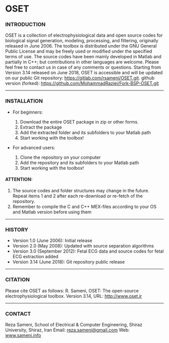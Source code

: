 # OSET

### INTRODUCTION

OSET is a collection of electrophysiological data and open source codes for biological signal generation, modeling, processing, and filtering, originally released in June 2006. The toolbox is distributed under the GNU General Public License and may be freely used or modified under the specified terms of use. The source codes have been mainly developed in Matlab and partially in C++; but contributions in other languages are welcome. Please feel free to contact us in case of any comments or questions.
Starting from Version 3.14 released on June 2018, OSET is accessible and will be updated on our public Git repository: https://gitlab.com/rsameni/OSET.git.
github version (forked): https://github.com/MohammadRaziei/Fork-BSP-OSET.git

---

### INSTALLATION

* For beginners:
    1. Download the entire OSET package in zip or other forms.
    2. Extract the package
    3. Add the extracted folder and its subfolders to your Matlab path
    4. Start working with the toolbox!

* For advanced users:
    1. Clone the repository on your computer
    2. Add the repository and its subfolders to your Matlab path
    3. Start working with the toolbox!

#### ATTENTION:
1. The source codes and folder structures may change in the future. Repeat items 1 and 2 after each re-download or re-fetch of the repository.
2. Remember to compile the C and C++ MEX-files according to your OS and Matlab version before using them

---

### HISTORY

* Version 1.0 (June 2006): Initial release
* Version 2.0 (May 2008): Updated with source separation algorithms
* Version 3.0 (September 2012): Fetal ECG data and source codes for fetal ECG extraction added
* Version 3.14 (June 2018): Git repository public release

---

### CITATION

Please cite OSET as follows: R. Sameni, OSET: The open-source electrophysiological toolbox. Version 3.14, URL: http://www.oset.ir

---

### CONTACT

Reza Sameni,
School of Electrical & Computer Engineering, Shiraz University, Shiraz, Iran
Email: reza.sameni@gmail.com
Web: www.sameni.info